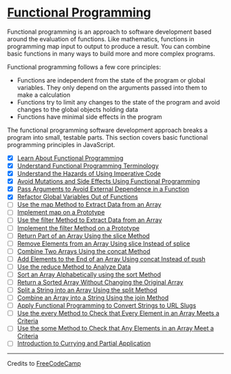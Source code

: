 # [Functional Programming](https://learn.freecodecamp.org/javascript-algorithms-and-data-structures/functional-programming)

Functional programming is an approach to software development based around the evaluation of functions. Like mathematics, functions in programming map input to output to produce a result. You can combine basic functions in many ways to build more and more complex programs.

Functional programming follows a few core principles:

- Functions are independent from the state of the program or global variables. They only depend on the arguments passed into them to make a calculation
- Functions try to limit any changes to the state of the program and avoid changes to the global objects holding data
- Functions have minimal side effects in the program

The functional programming software development approach breaks a program into small, testable parts. This section covers basic functional programming principles in JavaScript.

- [x] [Learn About Functional Programming](01-learn-about-functional-programming.js)
- [x] [Understand Functional Programming Terminology](02-understand-functional-programming-terminology.js)
- [x] [Understand the Hazards of Using Imperative Code](03-understand-the-hazards-of-using-imperative-code.js)
- [x] [Avoid Mutations and Side Effects Using Functional Programming](04-avoid-mutations-and-side-effects-using-functional-programming.js)
- [x] [Pass Arguments to Avoid External Dependence in a Function](05-pass-arguments-to-avoid-external-dependence-in-a-function.js)
- [x] [Refactor Global Variables Out of Functions](06-refactor-global-variables-out-of-functions.js)
- [ ] [Use the map Method to Extract Data from an Array](07-use-the-map-method-to-extract-data-from-an-array.js)
- [ ] [Implement map on a Prototype](08-implement-map-on-a-prototype.js)
- [ ] [Use the filter Method to Extract Data from an Array](09-use-the-filter-method-to-extract-data-from-an-array.js)
- [ ] [Implement the filter Method on a Prototype](10-implement-the-filter-method-on-a-prototype.js)
- [ ] [Return Part of an Array Using the slice Method](11-return-part-of-an-array-using-the-slice-method.js)
- [ ] [Remove Elements from an Array Using slice Instead of splice](12-remove-elements-from-an-array-using-slice-instead-of-splice.js)
- [ ] [Combine Two Arrays Using the concat Method](13-combine-two-arrays-using-the-concat-method.js)
- [ ] [Add Elements to the End of an Array Using concat Instead of push](14-add-elements-to-the-end-of-an-array-using-concat-instead-of-push.js)
- [ ] [Use the reduce Method to Analyze Data](15-use-the-reduce-method-to-analyze-data.js)
- [ ] [Sort an Array Alphabetically using the sort Method](16-sort-an-array-alphabetically-using-the-sort-method.js)
- [ ] [Return a Sorted Array Without Changing the Original Array](17-return-a-sorted-array-without-changing-the-original-array.js)
- [ ] [Split a String into an Array Using the split Method](18-split-a-string-into-an-array-using-the-split-method.js)
- [ ] [Combine an Array into a String Using the join Method](19-combine-an-array-into-a-string-using-the-join-method.js)
- [ ] [Apply Functional Programming to Convert Strings to URL Slugs](20-apply-functional-programming-to-convert-strings-to-url-slugs.js)
- [ ] [Use the every Method to Check that Every Element in an Array Meets a Criteria](21-use-the-every-method-to-check-that-every-element-in-an-array-meets-a-criteria.js)
- [ ] [Use the some Method to Check that Any Elements in an Array Meet a Criteria](22-use-the-some-method-to-check-that-any-elements-in-an-array-meet-a-criteria.js)
- [ ] [Introduction to Currying and Partial Application](23-introduction-to-currying-and-partial-application.js)

---

Credits to [FreeCodeCamp](https://www.freecodecamp.org/)